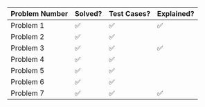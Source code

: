 | Problem Number | Solved? | Test Cases? | Explained? |
| -------------- | ------- | ----------- | ---------- |
| Problem 1      | ✅       | ✅           |    ✅        |
| Problem 2      | ✅       | ✅           |            |
| Problem 3      | ✅       | ✅          |     ✅       |
| Problem 4      | ✅       |   ✅         |            |
| Problem 5      |   ✅      |         ✅    |            |
| Problem 6      | ✅       | ✅           |            |
| Problem 7      |   ✅       |       ✅      |     ✅       |

